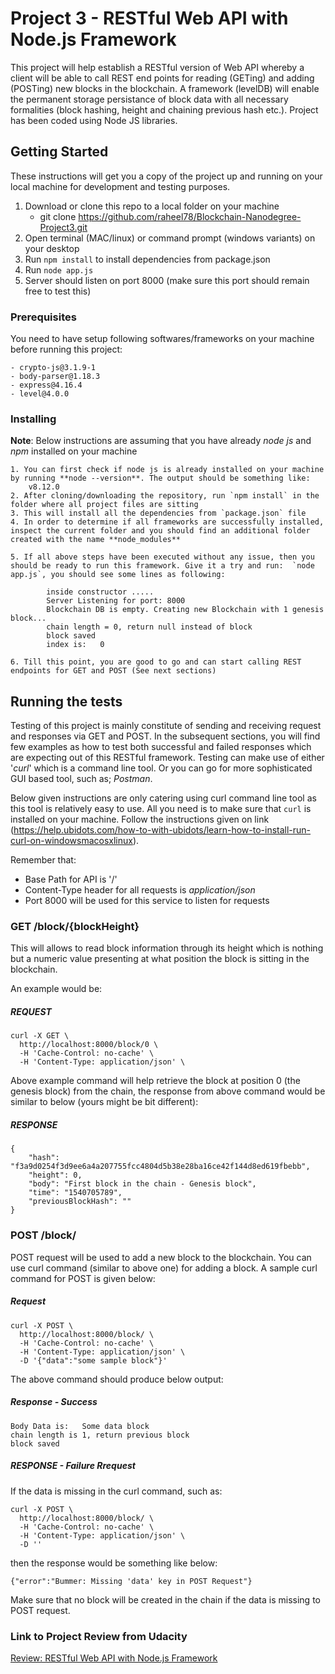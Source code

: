 # Project 3 - RESTful Web API with Node.js Framework

This project will help establish a RESTful version of Web API whereby a client will be able to call REST end points for reading (GETing) and adding (POSTing) new blocks in the blockchain. A framework (levelDB) will enable the permanent storage persistance of block data with all necessary formalities (block hashing, height and chaining previous hash etc.). Project has been coded using Node JS libraries.

## Getting Started

These instructions will get you a copy of the project up and running on your local machine for development and testing purposes. 

1. Download or clone this repo to a local folder on your machine
    - git clone https://github.com/raheel78/Blockchain-Nanodegree-Project3.git
2. Open terminal (MAC/linux) or command prompt (windows variants) on your desktop
3. Run `npm install` to install dependencies from package.json
4. Run `node app.js`
5. Server should listen on port 8000 (make sure this port should remain free to test this)

### Prerequisites

You need to have setup following softwares/frameworks on your machine before running this project:

```
- crypto-js@3.1.9-1
- body-parser@1.18.3
- express@4.16.4
- level@4.0.0
```

### Installing

**Note**: 
Below instructions are assuming that you have already *node js* and *npm* installed on your machine

```
1. You can first check if node js is already installed on your machine by running **node --version**. The output should be something like:
    v8.12.0
2. After cloning/downloading the repository, run `npm install` in the folder where all project files are sitting
3. This will install all the dependencies from `package.json` file
4. In order to determine if all frameworks are successfully installed, inspect the current folder and you should find an additional folder created with the name **node_modules**

5. If all above steps have been executed without any issue, then you should be ready to run this framework. Give it a try and run:  `node app.js`, you should see some lines as following:

        inside constructor ..... 
        Server Listening for port: 8000
        Blockchain DB is empty. Creating new Blockchain with 1 genesis block...
        chain length = 0, return null instead of block
        block saved
        index is:   0

6. Till this point, you are good to go and can start calling REST endpoints for GET and POST (See next sections)
```

## Running the tests

Testing of this project is mainly constitute of sending and receiving request and responses via GET and POST. In the subsequent sections, you will find few examples as how to test both successful and failed responses which are expecting out of this RESTful framework. Testing can make use of either '*curl*' which is a command line tool. Or you can go for more sophisticated GUI based tool, such as; *Postman*.

Below given instructions are only catering using curl command line tool as this tool is relatively easy to use. All you need is to make sure that `curl` is installed on your machine. Follow the instructions given on link (https://help.ubidots.com/how-to-with-ubidots/learn-how-to-install-run-curl-on-windowsmacosxlinux).


Remember that:
- Base Path for API is '/'
- Content-Type header for all requests is *application/json*
- Port 8000 will be used for this service to listen for requests


### GET /block/{blockHeight}

This will allows to read block information through its height which is nothing but a numeric value presenting at what position the block is sitting in the blockchain. 

An example would be:

##### REQUEST
```
curl -X GET \
  http://localhost:8000/block/0 \
  -H 'Cache-Control: no-cache' \
  -H 'Content-Type: application/json' \
```
Above example command will help retrieve the block at position 0 (the genesis block) from the chain, the response from above command would be similar to below (yours might be bit different):

##### RESPONSE
```
{
    "hash": "f3a9d0254f3d9ee6a4a207755fcc4804d5b38e28ba16ce42f144d8ed619fbebb",
    "height": 0,
    "body": "First block in the chain - Genesis block",
    "time": "1540705789",
    "previousBlockHash": ""
}
```

### POST /block/

POST request will be used to add a new block to the blockchain. You can use curl command (similar to above one) for adding a block. A sample curl command for POST is given below:

##### Request
```
curl -X POST \
  http://localhost:8000/block/ \
  -H 'Cache-Control: no-cache' \
  -H 'Content-Type: application/json' \
  -D '{"data":"some sample block"}'
```
The above command should produce below output:

##### Response - Success
```
Body Data is:   Some data block
chain length is 1, return previous block
block saved
```

##### RESPONSE - Failure Rrequest
If the data is missing in the curl command, such as:
```
curl -X POST \
  http://localhost:8000/block/ \
  -H 'Cache-Control: no-cache' \
  -H 'Content-Type: application/json' \
  -D ''
```

then the response would be something like below:
```
{"error":"Bummer: Missing 'data' key in POST Request"}
```

Make sure that no block will be created in the chain if the data is missing to POST request.


### Link to Project Review from Udacity

[Review: RESTful Web API with Node.js Framework](https://review.udacity.com/?utm_campaign=ret_000_auto_ndxxx_submission-reviewed&utm_source=blueshift&utm_medium=email&utm_content=reviewsapp-submission-reviewed&bsft_clkid=8bea6c4f-4dc4-472e-9da1-11f055327751&bsft_uid=7e10c4ef-b590-4ef2-8f90-4d141154ce37&bsft_mid=3b0b7eae-65d8-441e-ab95-91101e759325&bsft_eid=6f154690-7543-4582-9be7-e397af208dbd&bsft_txnid=c8f05308-596e-400e-9266-7cdd91a9eb14#!/reviews/1533230)

